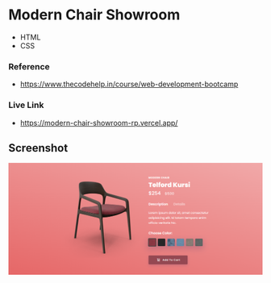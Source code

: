 # Modern Chair Showroom

- HTML
- CSS

### Reference
- https://www.thecodehelp.in/course/web-development-bootcamp


### Live Link

- https://modern-chair-showroom-rp.vercel.app/





## Screenshot


![App Screenshot](https://github.com/Rahul-Bhutaiya/Modern-Chair-Showroom/blob/main/project-screenshot/modern%20chair%20showroom.png?raw=true)



